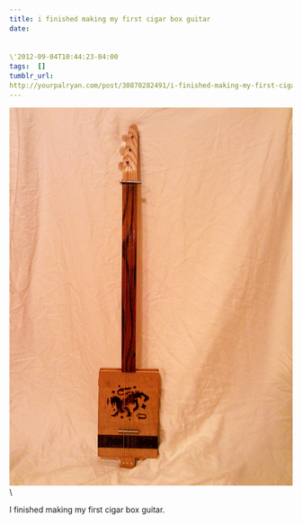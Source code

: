 ```yaml
---
title: i finished making my first cigar box guitar
date:


\'2012-09-04T10:44:23-04:00  
tags:  [] 
tumblr_url:
http://yourpalryan.com/post/30870282491/i-finished-making-my-first-cigar-box-guitar
---
```

![](/assets/images/tumblr/tumblr_m9ty9zdaYC1qz77obo1_1280.jpg)\

I finished making my first cigar box guitar.
